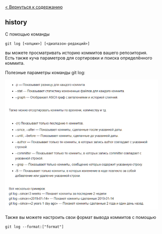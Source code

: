 [< Вернуться к содержанию](./readme.md)

## history

С помощью команды

```
git log [<опции>] [<диапазон-редакций>]
```
вы можете просматривать историю коммитов вашего репозитория. Есть также куча параметров для сортировки и поиска определённого коммита.

Полезные параметры команды git log:

![git-logo](./history.png)

Также вы можете настроить свои формат вывода коммитов с помощью

```
git log --format:["format"]
```

